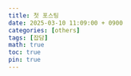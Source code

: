 ```yaml
---
title: 첫 포스팅
date: 2025-03-10 11:09:00 + 0900
categories: [others]
tags: [잡담]
math: true
toc: true
pin: true
---
```


# 
